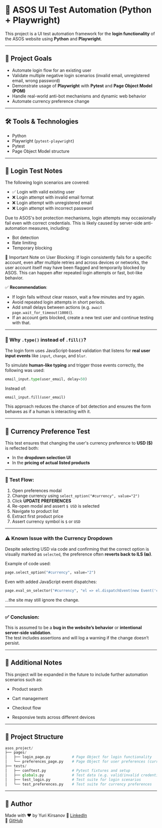 # 🧪 ASOS UI Test Automation (Python + Playwright)

This project is a UI test automation framework for the **login functionality** of the ASOS website using **Python** and **Playwright**.

---

## 🎯 Project Goals

- Automate login flow for an existing user
- Validate multiple negative login scenarios (invalid email, unregistered email, wrong password)
- Demonstrate usage of **Playwright** with **Pytest** and **Page Object Model (POM)**
- Handle real-world anti-bot mechanisms and dynamic web behavior
- Automate currency preference change 

---

## 🛠️ Tools & Technologies

- Python
- Playwright (`pytest-playwright`)
- Pytest
- Page Object Model structure

---

## 🔐 Login Test Notes
The following login scenarios are covered:
- ✅ Login with valid existing user
- ❌ Login attempt with invalid email format
- ❌ Login attempt with unregistered email
- ❌ Login attempt with incorrect password

Due to ASOS's bot protection mechanisms, login attempts may occasionally fail even with correct credentials.
This is likely caused by server-side anti-automation measures, including:
- Bot detection
- Rate limiting
- Temporary blocking

🛑 Important Note on User Blocking:
If login consistently fails for a specific account, even after multiple retries and across devices or networks, the user account itself may have been flagged and temporarily blocked by ASOS.
This can happen after repeated login attempts or fast, bot-like behavior.

✅ **Recommendation**:  
- If login fails without clear reason, wait a few minutes and try again.
- Avoid repeated login attempts in short periods.
- Add small delays between actions (e.g. ```await page.wait_for_timeout(1000)```).
- If an account gets blocked, create a new test user and continue testing with that.

---

### 🤖 Why `.type()` instead of `.fill()`?

The login form uses JavaScript-based validation that listens for **real user input events** like `input`, `change`, and `blur`.

To simulate **human-like typing** and trigger those events correctly, the following was used:

```python
email_input.type(user_email, delay=50)
```

Instead of:

```python
email_input.fill(user_email)
```

This approach reduces the chance of bot detection and ensures the form behaves as if a human is interacting with it.

---

## 💱 Currency Preference Test

This test ensures that changing the user's currency preference to **USD ($)** is reflected both:

- In the **dropdown selection UI**
- In the **pricing of actual listed products**

---

### 🧪 Test Flow:

1. Open preferences modal  
2. Change currency using `select_option("#currency", value="2")`  
3. Click **UPDATE PREFERENCES**  
4. Re-open modal and assert `$ USD` is selected  
5. Navigate to product list  
6. Extract first product price  
7. Assert currency symbol is `$` or `USD`

---

### ⚠️ Known Issue with the Currency Dropdown

Despite selecting USD via code and confirming that the correct option is visually marked as `selected`, the preference often **reverts back to ILS (₪)**.

Example of code used:

```python
page.select_option("#currency", value="2")
```

Even with added JavaScript event dispatches:

```python
page.eval_on_selector("#currency", "el => el.dispatchEvent(new Event('change', { bubbles: true }))")
```

…the site may still ignore the change.

---

### ✅ Conclusion:

This is assumed to be a **bug in the website’s behavior** or **intentional server-side validation**.  
The test includes assertions and will log a warning if the change doesn’t persist.

---

## 📌 Additional Notes
This project will be expanded in the future to include further automation scenarios such as:

- Product search

- Cart management

- Checkout flow

- Responsive tests across different devices

---

## 📂 Project Structure

```python
asos_project/
├── pages/
│   ├── login_page.py          # Page Object for login functionality
│   └── preferences_page.py    # Page Object for user preferences (currency)
├── tests/
│   ├── conftest.py            # Pytest fixtures and setup
│   ├── globals.py             # Test data (e.g. valid/invalid credentials)
│   ├── test_login.py          # Test suite for login scenarios
│   └── test_preferences.py    # Test suite for currency preferences
```

---

## 🙋 Author
Made with ❤️ by Yuri Kirsanov
🔗 [LinkedIn](https://www.linkedin.com/in/yuri-kirsanov/)  
🐙 [GitHub](https://github.com/RedlineQA)